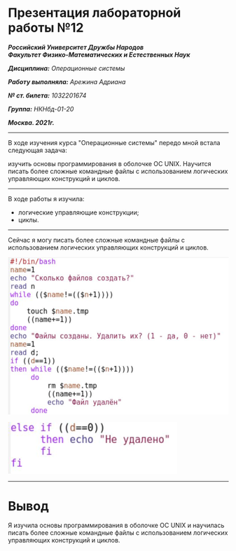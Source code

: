 # Презентация лабораторной работы №12

***Российский Университет Дружбы Народов***  
***Факультет Физико-Математических и Естественных Наук***

***Дисциплина:*** *Операционные системы*

***Работу выполняла:*** *Арежина Адриана*

***№ ст. билета:*** *1032201674*

***Группа:*** *НКНбд-01-20*

***Москва. 2021г.***

---

В ходе изучения курса "Операционные системы" передо мной встала следующая задача:

изучить основы программирования в оболочке ОС UNIX. Научится писать более сложные командные файлы с использованием логических управляющих конструкций и циклов.


---

В ходе работы я изучила:
- логические управляющие конструкции;
- циклы.

---

Сейчас я могу писать более сложные командные файлы с использованием логических управляющих конструкций и циклов.

![файл](https://github.com/Adriana-Arezhina/Lab/blob/main/Lab12/pict/3.JPG)

![продолжение](https://github.com/Adriana-Arezhina/Lab/blob/main/Lab12/pict/3.1.JPG)

---

# Вывод

Я изучила основы программирования в оболочке ОС UNIX и научилась писать более сложные командные файлы с использованием логических управляющих конструкций и циклов.
